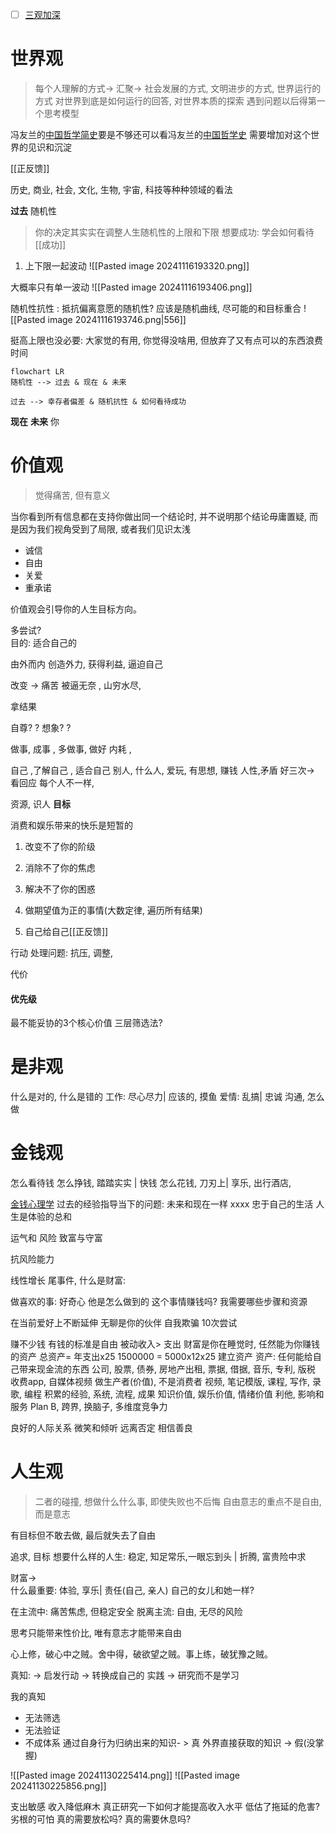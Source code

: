 
* [ ] [三观加深](https://www.bilibili.com/video/BV155411o7Sz/?spm_id_from=333.337.search-card.all.click&vd_source=351ae22481963e1732be800e8bc59c8a)


# 世界观
> 每个人理解的方式-> 汇聚-> 社会发展的方式, 文明进步的方式, 世界运行的方式
> 对世界到底是如何运行的回答, 对世界本质的探索
> 遇到问题以后得第一个思考模型

冯友兰的[中国哲学简史](中国哲学简史.md)要是不够还可以看冯友兰的[中国哲学史](中国哲学史.md)
需要增加对这个世界的见识和沉淀 

[[正反馈]]


历史, 商业, 社会, 文化, 生物, 宇宙, 科技等种种领域的看法

**过去**
随机性
 > 你的决定其实实在调整人生随机性的上限和下限
 > 想要成功: 学会如何看待[[成功]]


1. 上下限一起波动
![[Pasted image 20241116193320.png]]

大概率只有单一波动
![[Pasted image 20241116193406.png]]

随机性抗性
: 抵抗偏离意愿的随机性? 
应该是随机曲线, 尽可能的和目标重合
![[Pasted image 20241116193746.png|556]]

挺高上限也没必要: 大家觉的有用, 你觉得没啥用, 但放弃了又有点可以的东西浪费时间


```mermaid
flowchart LR
随机性 --> 过去 & 现在 & 未来

过去 --> 幸存者偏差 & 随机抗性 & 如何看待成功

```







**现在** 
**未来**
你


# 价值观

> 觉得痛苦, 但有意义


当你看到所有信息都在支持你做出同一个结论时, 并不说明那个结论毋庸置疑, 而是因为我们视角受到了局限, 或者我们见识太浅

* 诚信
* 自由
* 关爱
* 重承诺


价值观会引导你的人生目标方向。


多尝试?  
目的: 适合自己的

由外而内
创造外力, 获得利益, 逼迫自己 

改变 -> 痛苦
被逼无奈 , 山穷水尽, 

拿结果

自尊? ? 想象? ? 

做事, 成事 , 多做事, 做好
内耗 ,


自己 ,了解自己 , 适合自己
别人,  什么人, 爱玩, 有思想, 赚钱
人性,矛盾
好三次-> 看回应
每个人不一样, 

资源,  识人
**目标**


消费和娱乐带来的快乐是短暂的
1. 改变不了你的阶级
2. 消除不了你的焦虑
3. 解决不了你的困惑

1. 做期望值为正的事情(大数定律, 遍历所有结果)
2. 自己给自己[[正反馈]]


行动
处理问题: 抗压, 调整, 

代价


#### 优先级
最不能妥协的3个核心价值 三层筛选法? 



# 是非观
什么是对的, 什么是错的
工作: 尽心尽力| 应该的, 摸鱼
爱情: 乱搞| 忠诚
沟通, 怎么做

# 金钱观
怎么看待钱
怎么挣钱, 踏踏实实 | 快钱
怎么花钱, 刀刃上| 享乐, 出行酒店, 

[金钱心理学](金钱心理学.md)
过去的经验指导当下的问题: 
未来和现在一样 xxxx
忠于自己的生活
人生是体验的总和

运气和 风险
致富与守富


抗风险能力

线性增长
尾事件, 
什么是财富: 

做喜欢的事: 
好奇心
他是怎么做到的
这个事情赚钱吗? 
我需要哪些步骤和资源

在当前爱好上不断延伸
无聊是你的伙伴
自我欺骗
10次尝试

赚不少钱
有钱的标准是自由
被动收入> 支出
财富是你在睡觉时, 任然能为你赚钱的资产
总资产= 年支出x25
1500000 = 5000x12x25
建立资产
资产: 任何能给自己带来现金流的东西
公司,  股票, 债券, 房地产出租, 票据, 借据, 音乐, 专利, 版税
收费app, 自媒体视频
做生产者(价值), 不是消费者
视频, 笔记模版, 课程, 写作, 录歌, 编程
积累的经验, 系统, 流程, 成果
知识价值, 娱乐价值, 情绪价值
利他, 影响和服务
Plan B, 跨界, 换脑子, 多维度竞争力

良好的人际关系
微笑和倾听
远离否定
相信善良 


# 人生观
> 二者的碰撞, 想做什么什么事, 即使失败也不后悔
> 自由意志的重点不是自由, 而是意志

有目标但不敢去做, 最后就失去了自由

追求, 目标
想要什么样的人生: 稳定, 知足常乐,一眼忘到头 | 折腾, 富贵险中求

财富->  
什么最重要: 体验, 享乐| 责任(自己, 亲人)
自己的女儿和她一样?

在主流中: 痛苦焦虑, 但稳定安全
脱离主流: 自由, 无尽的风险

思考只能带来性价比, 唯有意志才能带来自由

心上修，破心中之贼。舍中得，破欲望之贼。事上练，破犹豫之贼。

真知:  -> 启发行动 -> 转换成自己的
实践 -> 研究而不是学习

我的真知
* 无法筛选
* 无法验证
* 不成体系
通过自身行为归纳出来的知识- > 真
外界直接获取的知识 -> 假(没掌握)

![[Pasted image 20241130225414.png]]
![[Pasted image 20241130225856.png]]


支出敏感
收入降低麻木
真正研究一下如何才能提高收入水平
低估了拖延的危害? 劣根的可怕
真的需要放松吗? 真的需要休息吗? 
